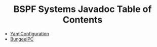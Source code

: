 <center><h1>BSPF Systems Javadoc Table of Contents</h1></center>

<ul>
<li><a href="https://javadoc.io/doc/org.bspfsystems/yamlconfiguration/latest/index.html">YamlConfiguration</a></li>
<li><a href="https://javadoc.io/doc/org.bspfsystems.bungeeipc/bungeeipc-api/latest/index.html">BungeeIPC</a></li>
</ul>
